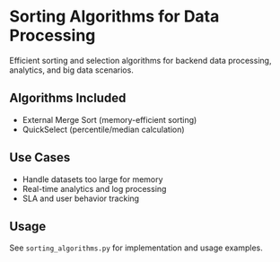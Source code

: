 # Sorting Algorithms for Data Processing

Efficient sorting and selection algorithms for backend data processing, analytics, and big data scenarios.

## Algorithms Included

- External Merge Sort (memory-efficient sorting)
- QuickSelect (percentile/median calculation)

## Use Cases

- Handle datasets too large for memory
- Real-time analytics and log processing
- SLA and user behavior tracking

## Usage

See `sorting_algorithms.py` for implementation and usage examples.
